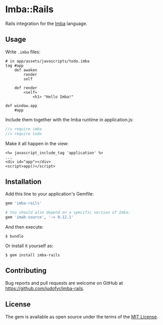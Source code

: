 # Imba::Rails

Rails integration for the [Imba](https://github.com/somebee/imba) language.

## Usage

Write `.imba` files:

```imba
# in app/assets/javascripts/todo.imba
tag #app
    def awaken
        render
        self

    def render
        <self>
            <h1> "Hello Imba!"

def window.app
    #app
```

Include them together with the Imba runtime in application.js:

```javascript
//= require imba
//= require todo
```

Make it all happen in the view:

```erb
<%= javascript_include_tag 'application' %>
...
<div id="app"></div>
<script>app()</script>
```

## Installation

Add this line to your application's Gemfile:

```ruby
gem 'imba-rails'

# You should also depend on a specific version of Imba:
gem 'imab-source', '~> 0.12.1'
```

And then execute:

    $ bundle

Or install it yourself as:

    $ gem install imba-rails

## Contributing

Bug reports and pull requests are welcome on GitHub at https://github.com/judofyr/imba-rails.

## License

The gem is available as open source under the terms of the [MIT License](http://opensource.org/licenses/MIT).

